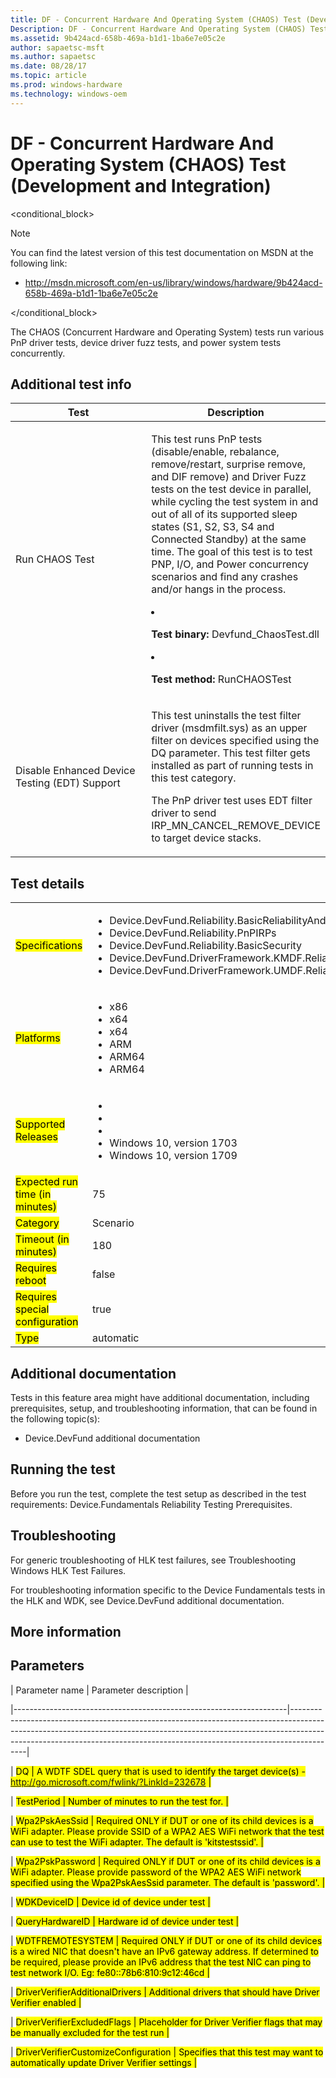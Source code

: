 ```yaml
---
title: DF - Concurrent Hardware And Operating System (CHAOS) Test (Development and Integration)
Description: DF - Concurrent Hardware And Operating System (CHAOS) Test (Development and Integration)
ms.assetid: 9b424acd-658b-469a-b1d1-1ba6e7e05c2e
author: sapaetsc-msft
ms.author: sapaetsc
ms.date: 08/28/17
ms.topic: article
ms.prod: windows-hardware
ms.technology: windows-oem
---
```


# DF - Concurrent Hardware And Operating System (CHAOS) Test (Development and Integration)

<conditional_block> <conditions> <docset value="standalone"></docset> </conditions>

>[!NOTE]
You can find the latest version of this test documentation on MSDN at the following link:

-   <xref hlink="http://msdn.microsoft.com/en-us/library/windows/hardware/9b424acd-658b-469a-b1d1-1ba6e7e05c2e">http://msdn.microsoft.com/en-us/library/windows/hardware/9b424acd-658b-469a-b1d1-1ba6e7e05c2e</b>


</conditional_block>

The CHAOS (Concurrent Hardware and Operating System) tests run various PnP driver tests, device driver fuzz tests, and power system tests concurrently.

## Additional test info

<table>
<colgroup>
<col width="50%" />
<col width="50%" />
</colgroup>
<thead>
<tr class="header">
<th>Test</th>
<th>Description</th>
</tr>
</thead>
<tbody>
<tr class="odd">
<td>Run CHAOS Test</td>
<td><p>This test runs PnP tests (disable/enable, rebalance, remove/restart, surprise remove, and DIF remove) and Driver Fuzz tests on the test device in parallel, while cycling the test system in and out of all of its supported sleep states (S1, S2, S3, S4 and Connected Standby) at the same time. The goal of this test is to test PNP, I/O, and Power concurrency scenarios and find any crashes and/or hangs in the process.</p>
<list nobullets="1">
<li>
<strong>Test binary:</strong> Devfund_ChaosTest.dll
</li>
<li>
<strong>Test method:</strong> RunCHAOSTest
</li>
</ul></td>
</tr>
<tr class="even">
<td>Disable Enhanced Device Testing (EDT) Support</td>
<td><p>This test uninstalls the test filter driver (msdmfilt.sys) as an upper filter on devices specified using the DQ parameter. This test filter gets installed as part of running tests in this test category.</p>
<p>The PnP driver test uses EDT filter driver to send IRP_MN_CANCEL_REMOVE_DEVICE to target device stacks.</p></td>
</tr>
</tbody>
</table>

## Test details

<table>
<colgroup>
<col width="50%" />
<col width="50%" />
</colgroup>
<tbody>
<tr class="odd">
<td><mark type="bullet_intro">Specifications</b></td>
<td><ul>
<li>Device.DevFund.Reliability.BasicReliabilityAndPerformance</li>
<li>Device.DevFund.Reliability.PnPIRPs</li>
<li>Device.DevFund.Reliability.BasicSecurity</li>
<li>Device.DevFund.DriverFramework.KMDF.Reliability</li>
<li>Device.DevFund.DriverFramework.UMDF.Reliability</li>
</ul></td>
</tr>
<tr class="even">
<td><mark type="bullet_intro">Platforms</b></td>
<td><ul>
<li><tla rid="win_threshold_desktop"></tla> x86</li>
<li><tla rid="win_threshold_desktop"></tla> x64</li>
<li><tla rid="win_threshold_server"></tla> x64</li>
<li><tla rid="win_threshold_mobile"></tla> ARM</li>
<li><tla rid="win_threshold_desktop"></tla> ARM64</li>
<li><tla rid="win_threshold_mobile"></tla> ARM64</li>
</ul></td>
</tr>
<tr class="odd">
<td><mark type="bullet_intro">Supported Releases</b></td>
<td><ul>
<li><tla rid="win_10"></tla></li>
<li><tla rid="win_10_th2"></tla></li>
<li><tla rid="win_10_rs1"></tla></li>
<li>Windows 10, version 1703</li>
<li>Windows 10, version 1709</li>
</ul></td>
</tr>
<tr class="even">
<td><mark type="bullet_intro">Expected run time (in minutes)</b></td>
<td>75</td>
</tr>
<tr class="odd">
<td><mark type="bullet_intro">Category</b></td>
<td>Scenario</td>
</tr>
<tr class="even">
<td><mark type="bullet_intro">Timeout (in minutes)</b></td>
<td>180</td>
</tr>
<tr class="odd">
<td><mark type="bullet_intro">Requires reboot</b></td>
<td>false</td>
</tr>
<tr class="even">
<td><mark type="bullet_intro">Requires special configuration</b></td>
<td>true</td>
</tr>
<tr class="odd">
<td><mark type="bullet_intro">Type</b></td>
<td>automatic</td>
</tr>
</tbody>
</table>

## Additional documentation

Tests in this feature area might have additional documentation, including prerequisites, setup, and troubleshooting information, that can be found in the following topic(s):

-   <xref rid="p_hlk_test.device_devfund_additional_documentation">Device.DevFund additional documentation</b>

## Running the test

Before you run the test, complete the test setup as described in the test requirements: <xref rid="p_hlk_test.devicefundamentals_reliability_testing_prerequisites">Device.Fundamentals Reliability Testing Prerequisites</b>.

## Troubleshooting

For generic troubleshooting of HLK test failures, see <xref rid="p_hlk.troubleshooting_windows_hlk_test_failures">Troubleshooting Windows HLK Test Failures</b>.

For troubleshooting information specific to the Device Fundamentals tests in the HLK and WDK, see <xref rid="p_hlk_test.device_devfund_additional_documentation">Device.DevFund additional documentation</b>.

## More information

## Parameters

| Parameter name                                                     | Parameter description                                                                                                                                                                                                                                |
|--------------------------------------------------------------------|------------------------------------------------------------------------------------------------------------------------------------------------------------------------------------------------------------------------------------------------------|
| <mark type="bullet_intro">DQ</b>                                   | A WDTF SDEL query that is used to identify the target device(s) - http://go.microsoft.com/fwlink/?LinkId=232678                                                                                                                                      |
| <mark type="bullet_intro">TestPeriod</b>                           | Number of minutes to run the test for.                                                                                                                                                                                                               |
| <mark type="bullet_intro">Wpa2PskAesSsid</b>                       | Required ONLY if DUT or one of its child devices is a WiFi adapter. Please provide SSID of a WPA2 AES WiFi network that the test can use to test the WiFi adapter. The default is 'kitstestssid'.                                                    |
| <mark type="bullet_intro">Wpa2PskPassword</b>                      | Required ONLY if DUT or one of its child devices is a WiFi adapter. Please provide password of the WPA2 AES WiFi network specified using the Wpa2PskAesSsid parameter. The default is 'password'.                                                    |
| <mark type="bullet_intro">WDKDeviceID</b>                          | Device id of device under test                                                                                                                                                                                                                       |
| <mark type="bullet_intro">QueryHardwareID</b>                      | Hardware id of device under test                                                                                                                                                                                                                     |
| <mark type="bullet_intro">WDTFREMOTESYSTEM</b>                     | Required ONLY if DUT or one of its child devices is a wired NIC that doesn't have an IPv6 gateway address. If determined to be required, please provide an IPv6 address that the test NIC can ping to test network I/O. Eg: fe80::78b6:810:9c12:46cd |
| <mark type="bullet_intro">DriverVerifierAdditionalDrivers</b>      | Additional drivers that should have Driver Verifier enabled                                                                                                                                                                                          |
| <mark type="bullet_intro">DriverVerifierExcludedFlags</b>          | Placeholder for Driver Verifier flags that may be manually excluded for the test run                                                                                                                                                                 |
| <mark type="bullet_intro">DriverVerifierCustomizeConfiguration</b> | Specifies that this test may want to automatically update Driver Verifier settings                                                                                                                                                                   |





